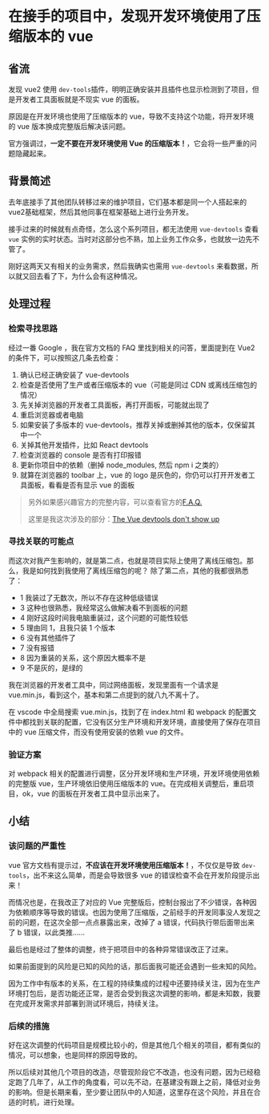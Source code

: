 # 在接手的项目中，发现开发环境使用了压缩版本的 vue

## 省流
发现 vue2 使用 `dev-tools`插件，明明正确安装并且插件也显示检测到了项目，但是开发者工具面板就是不现实 vue 的面板。

原因是在开发环境也使用了压缩版本的 vue，导致不支持这个功能，将开发环境的 vue 版本换成完整版后解决该问题。

官方强调过，**一定不要在开发环境使用 Vue 的压缩版本！**，它会将一些严重的问题隐藏起来。

## 背景简述
去年底接手了其他团队转移过来的维护项目，它们基本都是同一个人搭起来的vue2基础框架，然后其他同事在框架基础上进行业务开发。

接手过来的时候就有点奇怪，怎么这个系列项目，都无法使用 `vue-devtools` 查看 `vue` 实例的实时状态。当时对这部分也不熟，加上业务工作众多，也就放一边先不管了。

刚好这两天又有相关的业务需求，然后我确实也需用 `vue-devtools` 来看数据，所以就又回去看了下，为什么会有这种情况。

## 处理过程
### 检索寻找思路
经过一番 Google ，我在官方文档的 FAQ 里找到相关的问答，里面提到在 Vue2 的条件下，可以按照这几条去检查：
1. 确认已经正确安装了 vue-devtools
2. 检查是否使用了生产或者压缩版本的 vue（可能是同过 CDN 或离线压缩包的情况）
3. 先关掉浏览器的开发者工具面板，再打开面板，可能就出现了
4. 重启浏览器或者电脑
5. 如果安装了多版本的 vue-devtools，推荐关掉或删掉其他的版本，仅保留其中一个
6. 关掉其他开发插件，比如 React devtools
7. 检查浏览器的 console 是否有打印报错
8. 更新你项目中的依赖（删掉 node_modules, 然后 npm i 之类的）
9. 就算在浏览器的 toolbar 上，vue 的 logo 是灰色的，你仍可以打开开发者工具面板，看看是否有显示 vue 的面板

> 另外如果感兴趣官方的完整内容，可以查看官方的[F.A.Q.](https://devtools.vuejs.org/guide/faq.html)
> 
> 这里是我这次涉及的部分：[The Vue devtools don't show up](https://devtools.vuejs.org/guide/faq.html#the-vue-devtools-don-t-show-up)

### 寻找关联的可能点
而这次对我产生影响的，就是第二点，也就是项目实际上使用了离线压缩包。那么，我是如何找到我使用了离线压缩包的呢？
除了第二点，其他的我都很熟悉了：
- 1 我装过了无数次，所以不存在这种低级错误
- 3 这种也很熟悉，我经常这么做解决看不到面板的问题
- 4 刚好这段时间我电脑重装过，这个问题的可能性较低
- 5 理由同 1，且我只装 1 个版本
- 6 没有其他插件了
- 7 没有报错
- 8 因为重装的关系，这个原因大概率不是
- 9 不是灰的，是绿的

我在浏览器的开发者工具中，同过网络面板，发现里面有一个请求是 vue.min.js，看到这个，基本和第二点提到的就八九不离十了。

在 vscode 中全局搜索 vue.min.js，找到了在 index.html 和 webpack 的配置文件中都找到关联的配置，它没有区分生产环境和开发环境，直接使用了保存在项目中的 vue 压缩文件，而没有使用安装的依赖 vue 的文件。

### 验证方案
 对 webpack 相关的配置进行调整，区分开发环境和生产环境，开发环境使用依赖的完整版 vue，生产环境依旧使用压缩版本的 vue。在完成相关调整后，重启项目，ok，vue 的面板在开发者工具中显示出来了。

## 小结
### 该问题的严重性
vue 官方文档有提示过，**不应该在开发环境使用压缩版本！**，不仅仅是导致 `dev-tools`，出不来这么简单，而是会导致很多 vue 的错误检查不会在开发阶段提示出来！

而情况也是，在我改正了对应的 Vue 完整版后，控制台报出了不少错误，各种因为依赖顺序等导致的错误。也因为使用了压缩版，之前经手的开发同事没人发现之前的问题，在这次全部一点点暴露出来，改掉了 a 错误，代码执行带后面带出来了 b 错误，以此类推……

最后也是经过了整体的调整，终于把项目中的各种异常错误改正了过来。

如果前面提到的风险是已知的风险的话，那后面我可能还会遇到一些未知的风险。

因为工作中有版本的关系，在工程的持续集成的过程中还要持续关注，因为在生产环境打包后，是否功能还正常，是否会受到我这次调整的影响，都是未知数，我要在完成开发需求并部署到测试环境后，持续关注。

### 后续的措施
好在这次调整的代码项目是规模比较小的，但是其他几个相关的项目，都有类似的情况，可以想象，也是同样的原因导致的。

所以后续对其他几个项目的改造，尽管现阶段它不改造，也没有问题，因为已经稳定跑了几年了，从工作的角度看，可以先不动，在基建没有跟上之前，降低对业务的影响。但是长期来看，至少要让团队中的人知道，这里存在这个风险，并且在合适的时机，进行处理。

